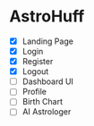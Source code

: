 # AstroHuff

- [x] Landing Page
- [x] Login
- [x] Register
- [x] Logout
- [ ] Dashboard UI
- [ ] Profile
- [ ] Birth Chart
- [ ] AI Astrologer
